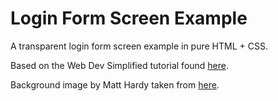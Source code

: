 # Login Form Screen Example

A transparent login form screen example in pure HTML + CSS.

Based on the Web Dev Simplified tutorial found [here](https://youtu.be/reumU4CvruA).

Background image by Matt Hardy taken from [here](https://www.pexels.com/photo/close-up-photo-of-body-of-water-3560168/).